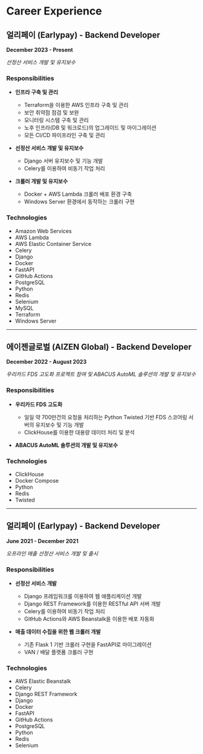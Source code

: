 <!-- AI-NOTE: This is my full career description. -->

# Career Experience

## 얼리페이 (Earlypay) - Backend Developer
**December 2023 - Present**

*선정산 서비스 개발 및 유지보수*

### Responsibilities
- **인프라 구축 및 관리**
  - Terraform을 이용한 AWS 인프라 구축 및 관리
  - 보안 취약점 점검 및 보완
  - 모니터링 시스템 구축 및 관리
  - 노후 인프라(DB 및 워크로드)의 업그레이드 및 마이그레이션
  - 모든 CI/CD 파이프라인 구축 및 관리

- **선정산 서비스 개발 및 유지보수**
  - Django 서버 유지보수 및 기능 개발
  - Celery를 이용하여 비동기 작업 처리

- **크롤러 개발 및 유지보수**
  - Docker + AWS Lambda 크롤러 배포 환경 구축
  - Windows Server 환경에서 동작하는 크롤러 구현

### Technologies
- Amazon Web Services
- AWS Lambda
- AWS Elastic Container Service
- Celery
- Django
- Docker
- FastAPI
- GitHub Actions
- PostgreSQL
- Python
- Redis
- Selenium
- MySQL
- Terraform
- Windows Server

---

## 에이젠글로벌 (AIZEN Global) - Backend Developer
**December 2022 - August 2023**

*우리카드 FDS 고도화 프로젝트 참여 및 ABACUS AutoML 솔루션의 개발 및 유지보수*

### Responsibilities
- **우리카드 FDS 고도화**
  - 일일 약 700만건의 요청을 처리하는 Python Twisted 기반 FDS 스코어링 서버의 유지보수 및 기능 개발
  - ClickHouse를 이용한 대용량 데이터 처리 및 분석

- **ABACUS AutoML 솔루션의 개발 및 유지보수**

### Technologies
- ClickHouse
- Docker Compose
- Python
- Redis
- Twisted

---

## 얼리페이 (Earlypay) - Backend Developer
**June 2021 - December 2021**

*오프라인 매출 선정산 서비스 개발 및 출시*

### Responsibilities
- **선정산 서비스 개발**
  - Django 프레임워크를 이용하여 웹 애플리케이션 개발
  - Django REST Framework를 이용한 RESTful API 서버 개발
  - Celery를 이용하여 비동기 작업 처리
  - GitHub Actions와 AWS Beanstalk을 이용한 배포 자동화

- **매출 데이터 수집을 위한 웹 크롤러 개발**
  - 기존 Flask 1 기반 크롤러 구현을 FastAPI로 마이그레이션
  - VAN / 배달 플랫폼 크롤러 구현

### Technologies
- AWS Elastic Beanstalk
- Celery
- Django REST Framework
- Django
- Docker
- FastAPI
- GitHub Actions
- PostgreSQL
- Python
- Redis
- Selenium
